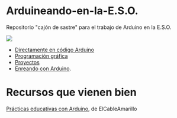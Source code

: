 # **Arduineando-en-la-E.S.O.**
Repositorio "cajón de sastre" para el trabajo de Arduino en la E.S.O.

![](https://i.blogs.es/71bd8f/650_1200/450_1000.jpg)

- [Directamente en código Arduino](ConCódigo/readme.md)
- [Programación gráfica](Gráfico/readme.md)
- [Proyectos](Proyectos/proyectos.md)
- [Enreando con Arduino](Enreando\enreando.md).


# Recursos que vienen bien

[Prácticas educativas con Arduino](https://programoergosum.gitbooks.io/practicas-educativas-con-arduino/content/), de ElCableAmarillo
